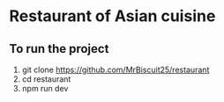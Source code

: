# Restaurant of Asian cuisine
## To run the project
1. git clone https://github.com/MrBiscuit25/restaurant
2. cd restaurant
3. npm run dev
